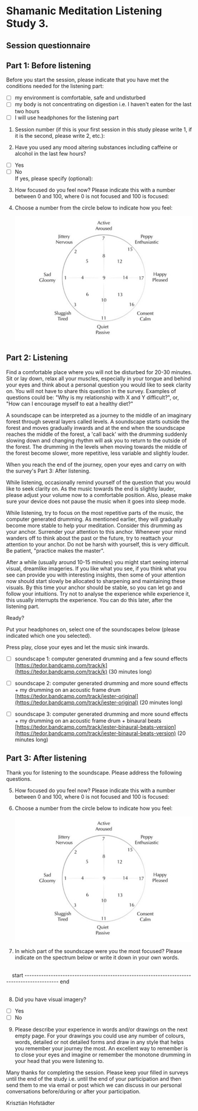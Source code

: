 # Shamanic Meditation Listening Study 3.
## Session questionnaire 
## Part 1: Before listening

Before you start the session, please indicate that you have met the conditions needed for the listening part:

- [ ] my environment is comfortable, safe and undisturbed
- [ ] my body is not concentrating on digestion i.e. I haven't eaten for the last two hours
- [ ] I will use headphones for the listening part

1. Session number (if this is your first session in this study please write 1, if it is the second, please write 2, etc.):

2. Have you used any mood altering substances including caffeine or alcohol in the last few hours?
- [ ] Yes
- [ ] No  
If yes, please specify (optional):

3. How focused do you feel now? Please indicate this with a number between 0 and 100, where 0 is not focused and 100 is focused:

4. Choose a number from the circle below to indicate how you feel:
&nbsp;<center>![](assets/img/arousal-valance-map.jpg)</center>

<div class="page"/>

## Part 2: Listening
Find a comfortable place where you will not be disturbed for 20-30 minutes. Sit or lay down, relax all your muscles, especially in your tongue and behind your eyes and think about a personal question you would like to seek clarity on. You will not have to share this question in the survey. Examples of questions could be: "Why is my relationship with X and Y difficult?", or, "How can I encourage myself to eat a healthy diet?"

A soundscape can be interpreted as a journey to the middle of an imaginary forest through several layers called levels. A soundscape starts outside the forest and moves gradually inwards and at the end when the soundscape reaches the middle of the forest, a 'call back' with the drumming suddenly slowing down and changing rhythm will ask you to return to the outside of the forest. The drumming in the levels when moving towards the middle of the forest become slower, more repetitive, less variable and slightly louder. 

When you reach the end of the journey, open your eyes and carry on with the survey's Part 3: After listening. 

While listening, occasionally remind yourself of the question that you would like to seek clarity on. As the music towards the end is slightly lauder, please adjust your volume now to a comfortable position. Also, please make sure your device does not pause the music when it goes into sleep mode.

While listening, try to focus on the most repetitive parts of the music, the computer generated drumming. As mentioned earlier, they will gradually become more stable to help your meditation. Consider this drumming as your anchor. Surrender your attention to this anchor. Whenever your mind wanders off to think about the past or the future, try to reattach your attention to your anchor. Do not be harsh with yourself, this is very difficult. Be patient, "practice makes the master".

After a while (usually around 10-15 minutes) you might start seeing internal visual, dreamlike imageries. If you like what you see, if you think what you see can provide you with interesting insights, then some of your attention now should start slowly be allocated to sharpening and maintaining these visuals. By this time your anchor should be stable, so you can let go and follow your intuitions. Try not to analyse the experience while experience it, this usually interrupts the experience. You can do this later, after the listening part. 

Ready?

Put your headphones on, select one of the soundscapes below (please indicated which one you selected).  

Press play, close your eyes and let the music sink inwards.

- [ ] soundscape 1: computer generated drumming and a few sound effects [https://tedor.bandcamp.com/track/k](https://tedor.bandcamp.com/track/k) (30 minutes long)

- [ ] soundscape 2: computer generated drumming and more sound effects + my drumming on an acoustic frame drum [https://tedor.bandcamp.com/track/jester-original](https://tedor.bandcamp.com/track/jester-original) (20 minutes long)

- [ ] soundscape 3: computer generated drumming and more sound effects + my drumming on an acoustic frame drum + binaural beats [https://tedor.bandcamp.com/track/jester-binaural-beats-version](https://tedor.bandcamp.com/track/jester-binaural-beats-version) (20 minutes long)

<div class="page"/>

## Part 3: After listening
Thank you for listening to the soundscape. Please address the following questions. 

5. How focused do you feel now? Please indicate this with a number between 0 and 100, where 0 is not focused and 100 is focused:

6. Choose a number from the circle below to indicate how you feel:
&nbsp;<center>![](assets/img/arousal-valance-map.jpg)</center>


7. In which part of the soundscape were you the most focused? Please indicate on the spectrum below or write it down in your own words. 

<br>
&nbsp;&nbsp;&nbsp; start -------------------------------------------------------------------------------------------- end
<br><br>

8. Did you have visual imagery?
- [ ] Yes
- [ ] No

9. Please describe your experience in words and/or drawings on the next empty page. For your drawings you could use any number of colours, words, detailed or not detailed forms and draw in any style that helps you remember your journey the most. An excellent way to remember is to close your eyes and imagine or remember the monotone drumming in your head that you were listening to.

Many thanks for completing the session. Please keep your filled in surveys until the end of the study i.e. until the end of your participation and then send them to me via email or post which we can discuss in our personal conversations before/during or after your participation. 

Krisztián Hofstädter

<div class="page"/>

<div class="page"/>
